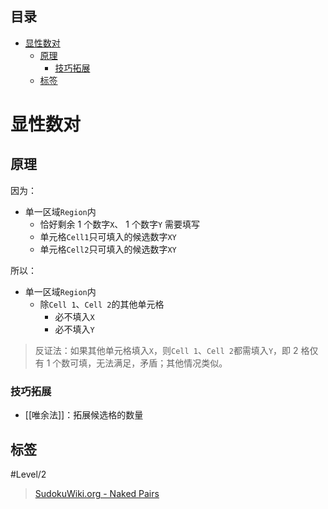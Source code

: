 <!-- START doctoc generated TOC please keep comment here to allow auto update -->
<!-- DON'T EDIT THIS SECTION, INSTEAD RE-RUN doctoc TO UPDATE -->
## 目录

- [显性数对](#%E6%98%BE%E6%80%A7%E6%95%B0%E5%AF%B9)
  - [原理](#%E5%8E%9F%E7%90%86)
    - [技巧拓展](#%E6%8A%80%E5%B7%A7%E6%8B%93%E5%B1%95)
  - [标签](#%E6%A0%87%E7%AD%BE)

<!-- END doctoc generated TOC please keep comment here to allow auto update -->

# 显性数对

## 原理

因为：
- 单一区域`Region`内
	- 恰好剩余 1 个数字`X`、 1 个数字`Y` 需要填写
	- 单元格`Cell1`只可填入的候选数字`XY`
	- 单元格`Cell2`只可填入的候选数字`XY`

所以：
- 单一区域`Region`内
	- 除`Cell 1`、`Cell 2`的其他单元格
		- 必不填入`X`
		- 必不填入`Y`
> 反证法：如果其他单元格填入`X`，则`Cell 1`、`Cell 2`都需填入`Y`，即 2 格仅有 1 个数可填，无法满足，矛盾；其他情况类似。

### 技巧拓展

- [[唯余法]]：拓展候选格的数量

## 标签

#Level/2

> [SudokuWiki.org - Naked Pairs](https://www.sudokuwiki.org/Naked_Candidates#NP)
